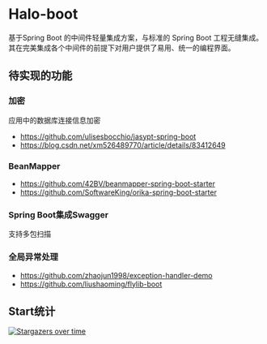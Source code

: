 # Halo-boot
基于Spring Boot 的中间件轻量集成方案，与标准的 Spring Boot 工程无缝集成。其在完美集成各个中间件的前提下对用户提供了易用、统一的编程界面。

## 待实现的功能

### 加密
 应用中的数据库连接信息加密
* https://github.com/ulisesbocchio/jasypt-spring-boot
* https://blog.csdn.net/xm526489770/article/details/83412649



### BeanMapper
* https://github.com/42BV/beanmapper-spring-boot-starter
* https://github.com/SoftwareKing/orika-spring-boot-starter

### Spring Boot集成Swagger

支持多包扫描

### 全局异常处理
* https://github.com/zhaojun1998/exception-handler-demo
* https://github.com/liushaoming/flylib-boot

## Start统计

[![Stargazers over time](https://starcharts.herokuapp.com/SoftwareKing/halo-boot.svg)](https://starcharts.herokuapp.com/SoftwareKing/halo-boot)
      
